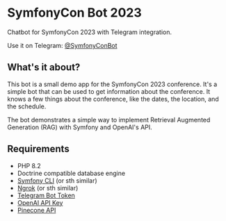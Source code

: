 SymfonyCon Bot 2023
===================

Chatbot for SymfonyCon 2023 with Telegram integration.

Use it on Telegram: [@SymfonyConBot](https://t.me/SymfonyConBot)

What's it about?
----------------

This bot is a small demo app for the SymfonyCon 2023 conference.
It's a simple bot that can be used to get information about the conference.
It knows a few things about the conference, like the dates, the location, and
the schedule.

The bot demonstrates a simple way to implement Retrieval Augmented Generation
(RAG) with Symfony and OpenAI's API.

Requirements
------------

* PHP 8.2
* Doctrine compatible database engine
* [Symfony CLI](https://symfony.com/doc/master/cloud/getting-started#installing-the-cli-tool) (or sth similar)
* [Ngrok](https://ngrok.com/download) (or sth similar)
* [Telegram Bot Token](https://core.telegram.org/bots#6-botfather)
* [OpenAI API Key](https://platform.openai.com/docs/overview)
* [Pinecone API](https://www.pinecone.io/)
